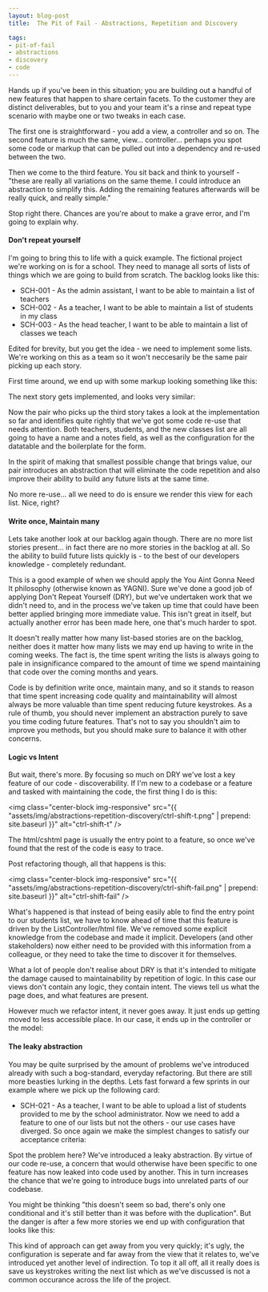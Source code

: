 ```yaml
---
layout: blog-post
title:  The Pit of Fail - Abstractions, Repetition and Discovery

tags:
- pit-of-fail
- abstractions
- discovery
- code
---
```


Hands up if you've been in this situation; you are building out a handful of new features that happen to share certain facets. To the customer they are distinct deliverables, but to you and your team it's a rinse and repeat type scenario with maybe one or two tweaks in each case.

The first one is straightforward - you add a view, a controller and so on. The second feature is much the same, view... controller... perhaps you spot some code or markup that can be pulled out into a dependency and re-used between the two.

Then we come to the third feature. You sit back and think to yourself - "these are really all variations on the same theme. I could introduce an abstraction to simplify this. Adding the remaining features afterwards will be really quick, and really simple."

Stop right there. Chances are you're about to make a grave error, and I'm going to explain why.
<!--more-->
#### Don't repeat yourself

I'm going to bring this to life with a quick example. The fictional project we're working on is for a school. They need to manage all sorts of lists of things which we are going to build from scratch. The backlog looks like this:

* SCH-001 - As the admin assistant, I want to be able to maintain a list of teachers
* SCH-002 - As a teacher, I want to be able to maintain a list of students in my class
* SCH-003 - As the head teacher, I want to be able to maintain a list of classes we teach

Edited for brevity, but you get the idea - we need to implement some lists. We're working on this as a team so it won't neccesarily be the same pair picking up each story.

First time around, we end up with some markup looking something like this:

<script src="https://gist.github.com/beyond-code-github/43df3b474234162f501c.js"></script>

The next story gets implemented, and looks very similar:

<script src="https://gist.github.com/beyond-code-github/367b446a51d83f19d136.js"></script>

Now the pair who picks up the third story takes a look at the implementation so far and identifies quite rightly that we've got some code re-use that needs attention. Both teachers, students, and the new classes list are all going to have a name and a notes field, as well as the configuration for the datatable and the boilerplate for the form.

In the spirit of making that smallest possible change that brings value, our pair introduces an abstraction that will eliminate the code repetition and also improve their ability to build any future lists at the same time.

<script src="https://gist.github.com/beyond-code-github/a663d86e6eb72cef7819.js"></script>

No more re-use... all we need to do is ensure we render this view for each list. Nice, right?

#### Write once, Maintain many

Lets take another look at our backlog again though. There are no more list stories present... in fact there are no more stories in the backlog at all. So the ability to build future lists quickly is - to the best of our developers knowledge - completely redundant.

This is a good example of when we should apply the You Aint Gonna Need It philosophy (otherwise known as YAGNI). Sure we've done a good job of applying Don't Repeat Yourself (DRY), but we've undertaken work that we didn't need to, and in the process we've taken up time that could have been better applied bringing more immediate value. This isn't great in itself, but actually another error has been made here, one that's much harder to spot.

It doesn't really matter how many list-based stories are on the backlog, neither does it matter how many lists we may end up having to write in the coming weeks. The fact is, the time spent writing the lists is always going to pale in insignificance compared to the amount of time we spend maintaining that code over the coming months and years.

Code is by definition write once, maintain many, and so it stands to reason that time spent increasing code quality and maintainability will almost always be more valuable than time spent reducing future keystrokes. As a rule of thumb, you should never implement an abstraction purely to save you time coding future features. That's not to say you shouldn't aim to improve you methods, but you should make sure to balance it with other concerns.

#### Logic vs Intent

But wait, there's more. By focusing so much on DRY we've lost a key feature of our code - discoverability. If I'm new to a codebase or a feature and tasked with maintaining the code, the first thing I do is this:

<img class="center-block img-responsive" src="{{ "assets/img/abstractions-repetition-discovery/ctrl-shift-t.png" | prepend: site.baseurl }}" alt="ctrl-shift-t" />

The html/cshtml page is usually the entry point to a feature, so once we've found that the rest of the code is easy to trace.

Post refactoring though, all that happens is this:

<img class="center-block img-responsive" src="{{ "assets/img/abstractions-repetition-discovery/ctrl-shift-fail.png" | prepend: site.baseurl }}" alt="ctrl-shift-fail" />

What's happened is that instead of being easily able to find the entry point to our students list, we have to know ahead of time that this feature is driven by the ListController/html file. We've removed some explicit knowledge from the codebase and made it implicit. Developers (and other stakeholders) now either need to be provided with this information from a colleague, or they need to take the time to discover it for themselves.

What a lot of people don't realise about DRY is that it's intended to mitigate the damage caused to maintainability by repetition of logic. In this case our views don't contain any logic, they contain intent. The views tell us what the page does, and what features are present.

However much we refactor intent, it never goes away. It just ends up getting moved to less accessible place. In our case, it ends up in the controller or the model:

<script src="https://gist.github.com/beyond-code-github/c3f88f173994e0623dcd.js"></script>

#### The leaky abstraction

You may be quite surprised by the amount of problems we've introduced already with such a bog-standard, everyday refactoring. But there are still more beasties lurking in the depths. Lets fast forward a few sprints in our example where we pick up the following card:

* SCH-021 - As a teacher, I want to be able to upload a list of students provided to me by the school administrator.
Now we need to add a feature to one of our lists but not the others - our use cases have diverged. So once again we make the simplest changes to satisfy our acceptance criteria:

<script src="https://gist.github.com/beyond-code-github/ba00446b167453097d2d.js"></script>

Spot the problem here? We've introduced a leaky abstraction. By virtue of our code re-use, a concern that would otherwise have been specific to one feature has now leaked into code used by another. This in turn increases the chance that we're going to introduce bugs into unrelated parts of our codebase.

You might be thinking "this doesn't seem so bad, there's only one conditional and it's still better than it was before with the duplication". But the danger is after a few more stories we end up with configuration that looks like this:

<script src="https://gist.github.com/beyond-code-github/1154b2264a0e5e2a4a95.js"></script>

This kind of approach can get away from you very quickly; it's ugly, the configuration is seperate and far away from the view that it relates to, we've introduced yet another level of indirection. To top it all off, all it really does is save us keystrokes writing the next list which as we've discussed is not a common occurance across the life of the project.